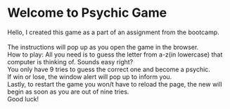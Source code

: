 # Welcome to Psychic Game
<p>Hello, I created this game as a part of an assignment from the bootcamp.
<br>
<br>The instructions will pop up as you open the game in the browser.
<br>How to play: All you need is to guess the letter from a-z(in lowercase) that computer is thinking of. Sounds easy right? 
<br>You only have 9 tries to guess the correct one and become a psychic.
<br>If win or lose, the window alert will pop up to inform you.
<br>Lastly, to restart the game you won/t have to reload the page, the new will begin as soon as you are out of nine tries.
<br>Good luck!</p>


